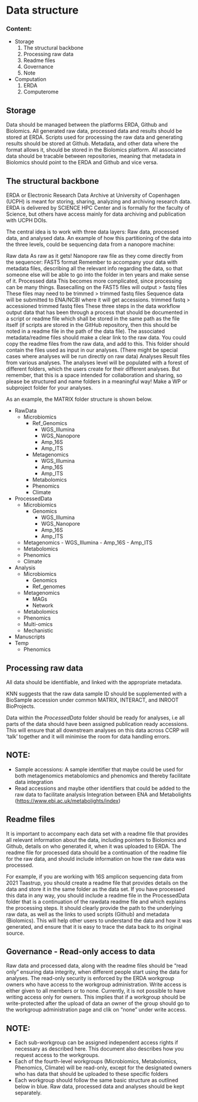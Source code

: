 # Data structure

### Content:
-   Storage
    1.  The structural backbone
    2.  Processing raw data
    3.  Readme files
    4.  Governance
    5.  Note
-   Computation
    1.  ERDA
    2.  Computerome

## Storage
Data should be managed between the platforms ERDA, Github and Biolomics. All generated raw data, processed data and results should be stored at ERDA. Scripts used for processing the raw data and generating results should be stored at Github. Metadata, and other data where the format allows it, should be stored in the Biolomics platform. All associated data should be tracable between repositories, meaning that metadata in Biolomics should point to the ERDA and Github and vice versa.

## The structural backbone
ERDA or Electronic Research Data Archive at University of Copenhagen (UCPH) is meant for storing, sharing, analyzing and archiving research data. ERDA is delivered by SCIENCE HPC Center and is formally for the faculty of Science, but others have access mainly for data archiving and publication with UCPH DOIs.

The central idea is to work with three data layers: Raw data, processed data, and analysed data. 
An example of how this partitioning of the data into the three levels, could be sequencing data from a nanopore machine:
	
Raw data
    As raw as it gets! Nanopore raw file as they come directly from the sequencer: FAST5 format
    Remember to accompany your data with metadata files, describing all the relevant info regarding the data, so that someone else will be able to go into the folder in ten years and make sense of it.
Processed data
    This becomes more complicated, since processing can be many things. Basecalling on the FAST5 files will output > fastq files
    These files may need to be trimmed > trimmed fastq files
    Sequence data will be submitted to ENA/NCBI where it will get accessions. trimmed fastq > accessioned trimmed fastq files
    These three steps in the data workflow output data that has been through a process that should be documented in a script or readme file which shall be stored in the same path as the file itself (if scripts are stored in the GitHub repository, then this should be noted in a readme file in the path of the data file). The associated metadata/readme files should make a clear link to the raw data. You could copy the readme files from the raw data, and add to this.
    This folder should contain the files used as input in our analyses. (There might be special cases where analyses will be run directly on raw data)
Analyses
    Result files from various analyses.
    The analyses level will be populated with a forest of different folders, which the users create for their different analyses. But remember, that this is a space intended for collaboration and sharing, so please be structured and name folders in a meaningful way! 
    Make a WP or subproject folder for your analyses.


 
As an example, the MATRIX folder structure is shown below. 
-   RawData
    -   Microbiomics
        -   Ref_Genomics
            -   WGS_Illumina
            -   WGS_Nanopore
            -   Amp_16S
            -   Amp_ITS
        -   Metagenomics
            -   WGS_Illumina
            -   Amp_16S
            -   Amp_ITS
        -   Metabolomics
        -   Phenomics
        -   Climate
-   ProcessedData
    -   Microbiomics
        -   Genomics
            -   WGS_Illumina
            -   WGS_Nanopore
            -   Amp_16S
            -   Amp_ITS
    -   Metagenomics
            -   WGS_Illumina
            -   Amp_16S
            -   Amp_ITS
    -   Metabolomics
    -   Phenomics
    -   Climate
-   Analysis
    -   Microbiomics
        -   Genomics
        -   Ref_genomes
    -   Metagenomics
        -   MAGs
        -   Network
    -   Metabolomics
    -   Phenomics
    -   Multi-omics
    -   Mechanistic
-   Manuscripts
-   Temp
	-   Phenomics

 
## Processing raw data
All data should be identifiable, and linked with the appropriate metadata.

KNN suggests that the raw data sample ID should be supplemented with a BioSample accession under common MATRIX, INTERACT, and INROOT BioProjects.

Data within the *ProcessedData* folder should be ready for analyses, i.e all parts of the data should have been assigned publication ready accessions. This will ensure that all downstream analyses on this data across CCRP will ‘talk’ together and it will minimise the room for data handling errors.

## NOTE:
-   Sample accessions: A sample identifier that maybe could be used for both metagenomics metabolomics and phenomics and thereby facilitate data integration
-   Read accessions and maybe other identifiers that could be added to the raw data to facilitate analysis
Integration between ENA and Metabolights (https://www.ebi.ac.uk/metabolights/index)


## Readme files
It is important to accompany each data set with a readme file that provides all relevant information about the data, including pointers to Biolomics and Github, details on who generated it, when it was uploaded to ERDA. The readme file for processed data should be a continuation of the readme file for the raw data, and should include information on how the raw data was processed.

For example, if you are working with 16S amplicon sequencing data from 2021 Taastrup, you should create a readme file that provides details on the data and store it in the same folder as the data set. If you have processed this data in any way, you should include a readme file in the ProcessedData folder that is a continuation of the rawdata readme file and which explains the processing steps. It should clearly provide the path to the underlying raw data, as well as the links to used scripts (Github) and metadata (Biolomics). This will help other users to understand the data and how it was generated, and ensure that it is easy to trace the data back to its original source.

 
## Governance - Read-only access to data
Raw data and processed data, along with the readme files should be “read only” ensuring data integrity, when different people start using the data for analyses.
The read-only security is enforced by the ERDA workgroup owners who have access to the workgroup administration. Write access is either given to all members or to none.
Currently, it is not possible to have writing access only for owners. This implies that if a workgroup should be write-protected after the upload of data an owner of the group should go to the workgroup administration page and clik on “none” under write access.



## NOTE:
-   Each sub-workgroup can be assigned independent access rights if necessary as described here. This document also describes how you request access to the workgroups.
-   Each of the fourth-level workgroups (Microbiomics, Metabolomics, Phenomics, Climate) will be read-only, except for the designated owners who has data that should be uploaded to these specific folders
-   Each workgroup should follow the same basic structure as outlined below in blue. Raw data, processed data and analyses should be kept separately.

